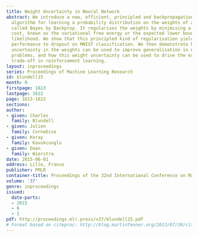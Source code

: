 ```yaml
---
title: Weight Uncertainty in Neural Network
abstract: We introduce a new, efficient, principled and backpropagation-compatible
  algorithm for learning a probability distribution on the weights of a neural network,
  called Bayes by Backprop. It regularises the weights by minimising a compression
  cost, known as the variational free energy or the expected lower bound on the marginal
  likelihood. We show that this principled kind of regularisation yields comparable
  performance to dropout on MNIST classification. We then demonstrate how the learnt
  uncertainty in the weights can be used to improve generalisation in non-linear regression
  problems, and how this weight uncertainty can be used to drive the exploration-exploitation
  trade-off in reinforcement learning.
layout: inproceedings
series: Proceedings of Machine Learning Research
id: blundell15
month: 0
firstpage: 1613
lastpage: 1622
page: 1613-1622
sections: 
author:
- given: Charles
  family: Blundell
- given: Julien
  family: Cornebise
- given: Koray
  family: Kavukcuoglu
- given: Daan
  family: Wierstra
date: 2015-06-01
address: Lille, France
publisher: PMLR
container-title: Proceedings of the 32nd International Conference on Machine Learning
volume: '37'
genre: inproceedings
issued:
  date-parts:
  - 2015
  - 6
  - 1
pdf: http://proceedings.mlr.press/v37/blundell15.pdf
# Format based on citeproc: http://blog.martinfenner.org/2013/07/30/citeproc-yaml-for-bibliographies/
---
```

